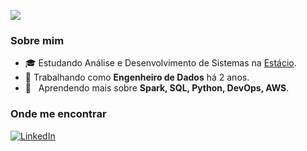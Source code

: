 ![](https://komarev.com/ghpvc/?username=vapolloe&color=006bed)

<h3>Sobre mim</h3>

- 🎓 Estudando Análise e Desenvolvimento de Sistemas na <a href="https://estacio.br/">Estácio</a>.
- 💼 Trabalhando como **Engenheiro de Dados** há 2 anos.
- 🌱 &nbsp; Aprendendo mais sobre **Spark, SQL, Python, DevOps, AWS**.

<h3>Onde me encontrar</h3>

[![LinkedIn](https://img.shields.io/badge/-svapollo-blue?style=flat-square&logo=Linkedin&logoColor=white&link=https://linkedin.com/in/svapollo/)](https://linkedin.com/in/svapollo/)

